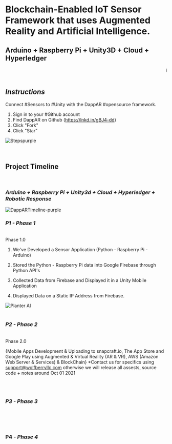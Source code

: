 

<h1> Blockchain-Enabled IoT Sensor Framework that uses Augmented Reality and Artificial Intelligence. </h1>
<h2> Arduino + Raspberry Pi + Unity3D + Cloud + Hyperledger </h2>
<marquee behavior="scroll" direction="left"> Readme Under Construction </marquee>
<br>
<br>
<h2><i> Instructions </i></h2>

Connect #Sensors to #Unity with the DappAR #opensource framework.

1. Sign in to your #Github account
2. Find DappAR on Github (https://lnkd.in/gBJ4-dd)
3. Click "Fork"
4. Click "Star"


![Stepspurple](https://user-images.githubusercontent.com/21232416/128039335-35ee1982-f9ac-4dd9-a429-ee1856beccea.png)


<br>
<h2> Project Timeline </h2>
  <br> <i><h3> Arduino + Raspberry Pi + Unity3d + Cloud + Hyperledger + Robotic Response </i></h3>



![DappARTimeline-purple](https://user-images.githubusercontent.com/21232416/128039490-74497202-bdcf-4a35-8f90-723b494de3e9.png)

<h3><b><i>P1 - Phase 1</i></h3></b><br>
Phase 1.0

1. We've Developed a Sensor Application (Python - Raspberry Pi - Arduino)

2. Stored the Python - Raspberry Pi data into Google Firebase through Python API's

3. Collected Data from Firebase and Displayed it in a Unity Mobile Application

4. Displayed Data on a Static IP Address from Firebase. 


![Planter AI](https://user-images.githubusercontent.com/84645766/125811474-1023654b-80fd-4156-818d-781ae6b9e2f1.png)
<br>
<br>
<h3><b><i>P2 - Phase 2</i></h3></b><br>
Phase 2.0

{Mobile Apps Development & Uploading to snapcraft.io, The App Store and Google Play using Augmented & Virtual Reality (AR & VR), AWS (Amazon Web Server & Services) & BlockChain} *Contact us for specifics using support@wolfberryllc.com otherwise we will release all assests, source code + notes around Oct 01 2021

<br>
<br>
<h3><b><i>P3 - Phase 3</i></h3></b><br>
<br>
<br>
<h3><b>P4 - <i>Phase 4</i></h3></b><br>



